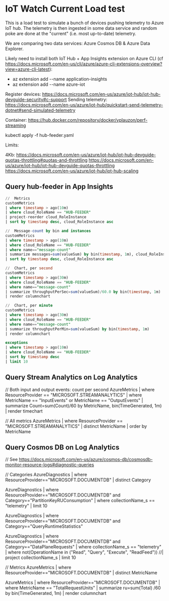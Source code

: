 # IoT Watch Current Load test

This is a load test to simulate a bunch of devices pushing telemetry to Azure IoT hub.  The telemetry is then ingested in some data service and random poke are done at the "current" (i.e. most up-to-date) telemetry.

We are comparing two data services:  Azure Cosmos DB & Azure Data Explorer.

Likely need to install both IoT Hub + App Insights extension on Azure CLI (cf https://docs.microsoft.com/en-us/cli/azure/azure-cli-extensions-overview?view=azure-cli-latest):

*   az extension add --name application-insights
*   az extension add --name azure-iot

Register devices:  https://docs.microsoft.com/en-us/azure/iot-hub/iot-hub-devguide-security#c-support
Sending telemetry:  https://docs.microsoft.com/en-us/azure/iot-hub/quickstart-send-telemetry-dotnet#send-simulated-telemetry

Container:  https://hub.docker.com/repository/docker/vplauzon/perf-streaming

kubectl apply -f hub-feeder.yaml

Limits:

4Kb:  https://docs.microsoft.com/en-us/azure/iot-hub/iot-hub-devguide-quotas-throttling#quotas-and-throttling
https://docs.microsoft.com/en-us/azure/iot-hub/iot-hub-devguide-quotas-throttling
https://docs.microsoft.com/en-us/azure/iot-hub/iot-hub-scaling

## Query hub-feeder in App Insights

```sql
//  Metrics
customMetrics
| where timestamp > ago(10m)
| where cloud_RoleName == "HUB-FEEDER"
| project-reorder cloud_RoleInstance
| sort by timestamp desc, cloud_RoleInstance asc

//  Message-count by bin and instances
customMetrics
| where timestamp > ago(10m)
| where cloud_RoleName == "HUB-FEEDER"
| where name=="message-count"
| summarize messages=sum(valueSum) by bin(timestamp, 1m), cloud_RoleInstance
| sort by timestamp desc, cloud_RoleInstance asc

//  Chart, per second
customMetrics
| where timestamp > ago(30m)
| where cloud_RoleName == "HUB-FEEDER"
| where name=="message-count"
| summarize throughputPerSec=sum(valueSum)/60.0 by bin(timestamp, 1m)
| render columnchart 

//  Chart, per minute
customMetrics
| where timestamp > ago(30m)
| where cloud_RoleName == "HUB-FEEDER"
| where name=="message-count"
| summarize throughputPerMin=sum(valueSum) by bin(timestamp, 1m)
| render columnchart 

exceptions 
| where timestamp > ago(10m)
| where cloud_RoleName == "HUB-FEEDER"
| sort by timestamp desc
| limit 10
```

## Query Stream Analytics on Log Analytics

//  Both input and output events:  count per second
AzureMetrics
| where ResourceProvider == "MICROSOFT.STREAMANALYTICS"
| where MetricName == "InputEvents" or MetricName == "OutputEvents" 
| summarize Count=sum(Count)/60 by MetricName, bin(TimeGenerated, 1m)
| render timechart 

//  All metrics
AzureMetrics
| where ResourceProvider == "MICROSOFT.STREAMANALYTICS"
| distinct MetricName
| order by MetricName

##  Query Cosmos DB on Log Analytics

//  See https://docs.microsoft.com/en-us/azure/cosmos-db/cosmosdb-monitor-resource-logs#diagnostic-queries

//  Categories
AzureDiagnostics 
| where ResourceProvider=="MICROSOFT.DOCUMENTDB" 
| distinct Category

AzureDiagnostics 
| where ResourceProvider=="MICROSOFT.DOCUMENTDB" and Category=="PartitionKeyRUConsumption" 
| where collectionName_s == "telemetry"
| limit 10

AzureDiagnostics 
| where ResourceProvider=="MICROSOFT.DOCUMENTDB" and Category=="QueryRuntimeStatistics" 


AzureDiagnostics 
| where ResourceProvider=="MICROSOFT.DOCUMENTDB" and Category=="DataPlaneRequests" 
| where collectionName_s == "telemetry"
| where not(OperationName in ("Read", "Query", "Execute", "ReadFeed"))
//| project collectionName_s 
| limit 10

//  Metrics
AzureMetrics
| where ResourceProvider=="MICROSOFT.DOCUMENTDB"
| distinct MetricName

AzureMetrics
| where ResourceProvider=="MICROSOFT.DOCUMENTDB"
| where MetricName == "TotalRequestUnits"
| summarize ru=sum(Total) /60 by bin(TimeGenerated, 1m)
| render columnchart 